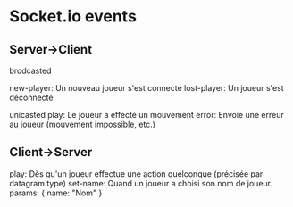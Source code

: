 Socket.io events
================
Server->Client
--------------
brodcasted

new-player:	Un nouveau joueur s'est connecté
lost-player:	Un joueur s'est déconnecté

unicasted
play:		Le joueur a effecté un mouvement
error:		Envoie une erreur au joueur (mouvement impossible, etc.)

Client->Server
--------------
play: 		Dès qu'un joueur effectue une action quelconque (précisée par datagram.type)
set-name:	Quand un joueur a choisi son nom de joueur. params: { name: "Nom" }
